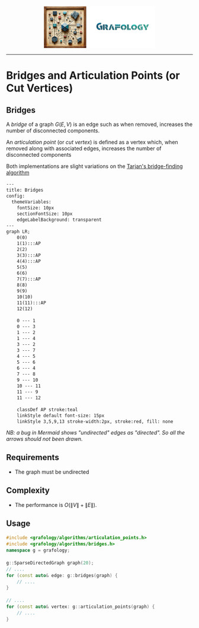 <div align="center">
    <img 
        src="../imgs/logo.png" 
        alt="Répétiteur logo"
        height="113px"
        width="300px"
        />
</div>
<hr/>

# Bridges and Articulation Points (or Cut Vertices)
## Bridges
A *bridge* of a graph $G(E,V)$ is an edge such as when removed, increases the number of disconnected components.

An *articulation point* (or *cut vertex*) is defined as a vertex which, when removed along with associated edges, increases the number of disconnected components

Both implementations are slight variations on the [Tarjan's bridge-finding algorithm](https://codeforces.com/blog/entry/71146)

```mermaid
---
title: Bridges
config:
  themeVariables:
    fontSize: 10px
    sectionFontSize: 10px
    edgeLabelBackground: transparent
---
graph LR;
    0(0)
    1(1):::AP
    2(2)
    3(3):::AP
    4(4):::AP
    5(5)
    6(6)
    7(7):::AP
    8(8)
    9(9)
    10(10)
    11(11):::AP
    12(12)

    0 --- 1
    0 --- 3
    1 --- 2
    1 --- 4
    3 --- 2
    3 --- 7
    4 --- 5
    5 --- 6
    6 --- 4
    7 --- 8
    9 --- 10
    10 --- 11
    11 --- 9
    11 --- 12

    classDef AP stroke:teal
    linkStyle default font-size: 15px
    linkStyle 3,5,9,13 stroke-width:2px, stroke:red, fill: none
```

*NB: a bug in Mermaid shows "undirected" edges as "directed". So all the arrows should not been drawn.*

## Requirements
- The graph must be undirected

## Complexity
- The performance is $O(\lVert V \rVert + \lVert E \rVert)$.

## Usage
```C++
#include <grafology/algorithms/articulation_points.h>
#include <grafology/algorithms/bridges.h>
namespace g = grafology;

g::SparseDirectedGraph graph(20);
// ....
for (const auto& edge: g::bridges(graph) {
    // ....
}

// ....
for (const auto& vertex: g::articulation_points(graph) {
    // ....
}
```
